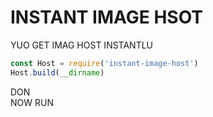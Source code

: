 # INSTANT IMAGE HSOT

YUO GET IMAG HOST INSTANTLU

```js
const Host = require('instant-image-host')
Host.build(__dirname)
```

DON\
NOW RUN

